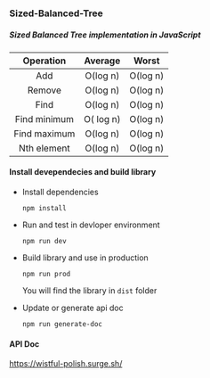 ### Sized-Balanced-Tree

##### Sized Balanced Tree implementation in JavaScript  



|  Operation   |  Average  |  Worst   |
| :----------: | :-------: | :------: |
|     Add      | O(log n)  | O(log n) |
|    Remove    | O(log n)  | O(log n) |
|     Find     | O(log n)  | O(log n) |
| Find minimum | O( log n) | O(log n) |
| Find maximum | O(log n)  | O(log n) |
| Nth element  | O(log n)  | O(log n) |



#### Install devependecies and build library

- Install dependencies

  `npm install`

- Run and test in devloper environment

  `npm run dev`

- Build library and use in production

  `npm run prod`

  You will find the library in `dist` folder

- Update or generate api doc

  `npm run generate-doc`



#### API Doc

https://wistful-polish.surge.sh/